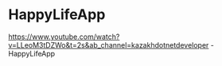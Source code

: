 # HappyLifeApp
https://www.youtube.com/watch?v=LLeoM3tDZWo&t=2s&ab_channel=kazakhdotnetdeveloper - HappyLifeApp
